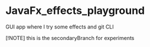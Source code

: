 # JavaFx_effects_playground
GUI app where I try some effects and git CLI

[!NOTE]
this is the secondaryBranch for experiments
